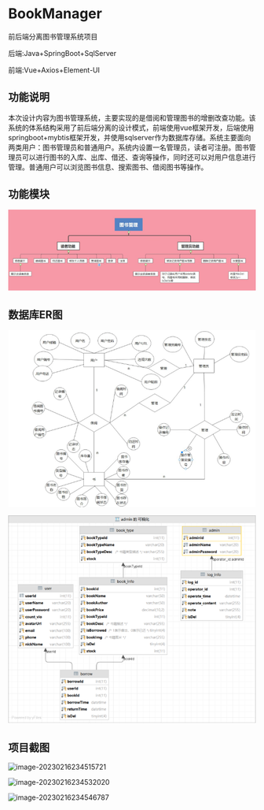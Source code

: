 # BookManager
前后端分离图书管理系统项目

后端:Java+SpringBoot+SqlServer

前端:Vue+Axios+Element-UI

## 功能说明

本次设计内容为图书管理系统，主要实现的是借阅和管理图书的增删改查功能。该系统的体系结构采用了前后端分离的设计模式，前端使用vue框架开发，后端使用springboot+mybtis框架开发，并使用sqlserver作为数据库存储。系统主要面向两类用户：图书管理员和普通用户。系统内设置一名管理员，读者可注册。图书管理员可以进行图书的入库、出库、借还、查询等操作，同时还可以对用户信息进行管理。普通用户可以浏览图书信息、搜索图书、借阅图书等操作。

## 功能模块

![BookManager/image-20230216234304169.png at master · DOC998/BookManager (github.com)](https://github.com/DOC998/BookManager/blob/master/BookManagerVue/public/img/image-20230216234304169.png)

## 数据库ER图

![BookManager/README.md at master · DOC998/BookManager (github.com)](https://github.com/DOC998/BookManager/blob/master/BookManagerVue/public/img/image-20230216234341606.png)

![BookManager/README.md at master · DOC998/BookManager (github.com)](https://github.com/DOC998/BookManager/blob/master/BookManagerVue/public/img/image-20230216234401925.png)

## 项目截图

![image-20230216234515721](C:\Users\30499\AppData\Roaming\Typora\typora-user-images\image-20230216234515721.png)

![image-20230216234532020](C:\Users\30499\AppData\Roaming\Typora\typora-user-images\image-20230216234532020.png)

![image-20230216234546787](C:\Users\30499\AppData\Roaming\Typora\typora-user-images\image-20230216234546787.png)











